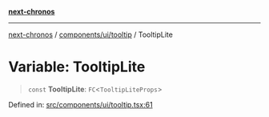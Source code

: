 [**next-chronos**](../../../../README.md)

***

[next-chronos](../../../../README.md) / [components/ui/tooltip](../README.md) / TooltipLite

# Variable: TooltipLite

> `const` **TooltipLite**: `FC`\<`TooltipLiteProps`\>

Defined in: [src/components/ui/tooltip.tsx:61](https://github.com/Bababum95/next-chronos/blob/41860730c8dd12c16699269e1eee86402c8d1a9f/src/components/ui/tooltip.tsx#L61)
